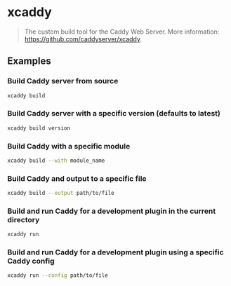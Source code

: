 # xcaddy

> The custom build tool for the Caddy Web Server. More information: <https://github.com/caddyserver/xcaddy>.

## Examples

### Build Caddy server from source

```bash
xcaddy build
```

### Build Caddy server with a specific version (defaults to latest)

```bash
xcaddy build version
```

### Build Caddy with a specific module

```bash
xcaddy build --with module_name
```

### Build Caddy and output to a specific file

```bash
xcaddy build --output path/to/file
```

### Build and run Caddy for a development plugin in the current directory

```bash
xcaddy run
```

### Build and run Caddy for a development plugin using a specific Caddy config

```bash
xcaddy run --config path/to/file
```
